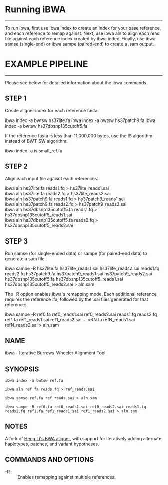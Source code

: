 # Running iBWA

***

To run ibwa, first use ibwa index to create an index for your base reference, and each reference to remap against. Next, use ibwa aln to align each read file against each reference index created by ibwa index. Finally, use ibwa samse (single-end) or ibwa sampe (paired-end) to create a .sam output. 

# EXAMPLE PIPELINE

***

Please see below for detailed information about the ibwa commands.

## STEP 1
Create aligner index for each reference fasta.

<p class='terminal' markdown='1'>
ibwa index -a bwtsw hs37lite.fa
ibwa index -a bwtsw hs37patch9.fa
ibwa index -a bwtsw hs37dbsnp135cutoff5.fa
</p>

If the reference fasta is less than 11,000,000 bytes, use the IS algorithm instead of BWT-SW algorithm:

<p class='terminal' markdown='1'>
ibwa index -a is small_ref.fa
</p>

## STEP 2
Align each input file agaisnt each references.

<p class='terminal' markdown='1'>
ibwa aln hs37lite.fa reads1.fq > hs37lite_reads1.sai<br/>
ibwa aln hs37lite.fa reads2.fq > hs37lite_reads2.sai<br/>
ibwa aln hs37patch9.fa reads1.fq > hs37patch9_reads1.sai<br/>
ibwa aln hs37patch9.fa reads2.fq > hs37patch9_reads2.sai<br/>
ibwa aln hs37dbsnp135cutoff5.fa reads1.fq > hs37dbsnp135cutoff5_reads1.sai<br/>
ibwa aln hs37dbsnp135cutoff5.fa reads2.fq > hs37dbsnp135cutoff5_reads2.sai
</p>

## STEP 3
Run samse (for single-ended data) or sampe (for paired-end data) to generate a sam file .

<p class='terminal' markdown='1'>
ibwa sampe -R hs37lite.fa hs37lite_reads1.sai hs37lite_reads2.sai reads1.fq reads2.fq hs37patch9.fa hs37patch9_reads1.sai hs37patch9_reads2.sai hs37dbsnp135cutoff5.fa hs37dbsnp135cutoff5_reads1.sai hs37dbsnp135cutoff5_reads2.sai > aln.sam
</p>

The -R option enables ibwa's remapping mode. Each additional reference requires the reference .fa, followed by the .sai files generated for that reference:

<p class='terminal' markdown='1'>
ibwa sampe -R ref0.fa ref0_reads1.sai ref0_reads2.sai reads1.fq reads2.fq ref1.fa ref1_reads1.sai ref1_reads2.sai ... refN.fa refN_reads1.sai refN_reads2.sai > aln.sam
</p>

## NAME
ibwa - Iterative Burrows-Wheeler Alignment Tool

## SYNOPSIS
    ibwa index -a bwtsw ref.fa

    ibwa aln ref.fa reads.fq > ref_reads.sai

    ibwa samse ref.fa ref_reads.sai > aln.sam

    ibwa sampe -R ref0.fa ref0_reads1.sai ref0_reads2.sai reads1.fq reads2.fq ref1.fa ref1_reads1.sai ref1_reads2.sai > aln.sam

## NOTES
A fork of [Heng Li's BWA aligner](http://bio-bwa.sourceforge.net), with support for iteratively adding alternate haplotypes, patches, and variant hypotheses.

## COMMANDS AND OPTIONS
<dl>
<dt>-R</dt>
<dd>Enables remapping against multiple references.</dd>
</dl>

